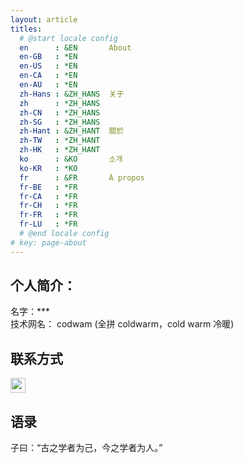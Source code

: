 ```yaml
---
layout: article
titles:
  # @start locale config
  en      : &EN       About
  en-GB   : *EN
  en-US   : *EN
  en-CA   : *EN
  en-AU   : *EN
  zh-Hans : &ZH_HANS  关于
  zh      : *ZH_HANS
  zh-CN   : *ZH_HANS
  zh-SG   : *ZH_HANS
  zh-Hant : &ZH_HANT  關於
  zh-TW   : *ZH_HANT
  zh-HK   : *ZH_HANT
  ko      : &KO       소개
  ko-KR   : *KO
  fr      : &FR       À propos
  fr-BE   : *FR
  fr-CA   : *FR
  fr-CH   : *FR
  fr-FR   : *FR
  fr-LU   : *FR
  # @end locale config
# key: page-about
---
```


## 个人简介：
<!-- 
* 姓名：
* 地区：
* 能力：
 -->

名字：\***
<br />
技术网名： codwam (全拼 coldwarm，cold warm 冷暖)

## 联系方式

<p class="contact">
  <a target="_blank" href="https://github.com/codwam" title="Github联系我"><img src="http://www.github.com/favicon.ico" width="24" height="24" style="display:inline-block;vertical-align:middle"></a><br/>

  <!-- <a href="http://weibo.com/ouyanglip" title="微博联系我"><img src="http://www.sinaimg.cn/blog/developer/wiki/LOGO_32x32.png" width="24" height="24" style="display:inline-block;vertical-align:middle"></a><br/> -->

  <!-- <a href="http://www.zhihu.com/people/lippi-ouyang" title="知乎联系我"><img src="http://www.zhihu.com/favicon.ico" width="24" height="24" style="display:inline-block;vertical-align:middle"></a><br/> -->
</p>

## 语录
子曰：“古之学者为己，今之学者为人。”
